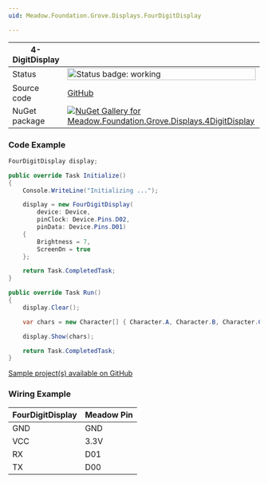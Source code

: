 ```yaml
---
uid: Meadow.Foundation.Grove.Displays.FourDigitDisplay

---
```


| 4-DigitDisplay | |
|--------|--------|
| Status | <img src="https://img.shields.io/badge/Working-brightgreen" style="width: auto; height: -webkit-fill-available;" alt="Status badge: working" /> |
| Source code | [GitHub](https://github.com/WildernessLabs/Meadow.Foundation.Grove/tree/main/Source/4-DigitDisplay) |
| NuGet package | <a href="https://www.nuget.org/packages/Meadow.Foundation.Grove.Displays.4DigitDisplay/" target="_blank"><img src="https://img.shields.io/nuget/v/Meadow.Foundation.Grove.Displays.4DigitDisplay.svg?label=Meadow.Foundation.Grove.Displays.4DigitDisplay" alt="NuGet Gallery for Meadow.Foundation.Grove.Displays.4DigitDisplay" /></a> |

### Code Example

```csharp
FourDigitDisplay display;

public override Task Initialize()
{
    Console.WriteLine("Initializing ...");

    display = new FourDigitDisplay(
        device: Device, 
        pinClock: Device.Pins.D02,
        pinData: Device.Pins.D01) 
    { 
        Brightness = 7,
        ScreenOn = true
    };

    return Task.CompletedTask;
}

public override Task Run()
{
    display.Clear();

    var chars = new Character[] { Character.A, Character.B, Character.C, Character.D };

    display.Show(chars);

    return Task.CompletedTask;
}

```

[Sample project(s) available on GitHub](https://github.com/WildernessLabs/Meadow.Foundation.Grove/tree/main/Source/4-DigitDisplay/Sample/4-DigitDisplay_Sample)

### Wiring Example

| FourDigitDisplay | Meadow Pin |
|--------|------------|
| GND    | GND        |
| VCC    | 3.3V       |
| RX     | D01        |
| TX     | D00        |

